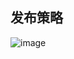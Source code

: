 ## 发布策略


![image](https://ivbjwa.bn.files.1drv.com/y4mRTHh2QuFCWuX-auIjpRe6G2vsPMf_VwZGdJicR8R9GnnQnptROvs8w4x-ywr85Ow4r4Fw5dpAbfw81G-mKnO45txSaueYL8e0vspjflYzkMckfWfwEwmG27EbtSguGoP_SBXqw-98zf7K96SqHPDR7blWaDMEI_4rtet1R-6bg_vZ-5jWMgjo5dkdHZlpdIku83a_yQD0iXHtXtu8rhd2Q?width=800&height=643&cropmode=none)

